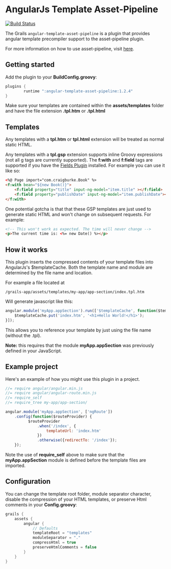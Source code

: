 AngularJs Template Asset-Pipeline
================================
[![Build Status](https://drone.io/github.com/craigburke/angular-template-asset-pipeline/status.png)](https://drone.io/github.com/craigburke/angular-template-asset-pipeline/latest)

The Grails `angular-template-asset-pipeline` is a plugin that provides angular template precompiler support to the asset-pipeline plugin.

For more information on how to use asset-pipeline, visit [here](http://www.github.com/bertramdev/asset-pipeline).

## Getting started
Add the plugin to your **BuildConfig.groovy**:
```groovy
plugins {
		runtime ":angular-template-asset-pipeline:1.2.4"
}
```
Make sure your templates are contained within the **assets/templates** folder and have the file extension **.tpl.htm** or **.tpl.html**

## Templates

Any templates with a **tpl.htm** or **tpl.html** extension will be treated as normal static HTML.

Any templates with a **tpl.gsp** extension supports inline Groovy expressions (not all g tags are currently supported). The **f:with** and **f:field** tags are supported if you have the [Fields Plugin](http://grails.org/plugin/fields) installed. For example you can use it like so:
```html
<%@ Page import="com.craigburke.Book" %>
<f:with bean="${new Book()}">
	<f:field property="title" input-ng-model="item.title" ></f:field>
	<f:field property="publishDate" input-ng-model="item.publishDate"></f:field>
</f:with>
```
One potential gotcha is that that these GSP templates are just used to generate static HTML and won't change on subsequent requests. For example:
```html
<!-- This won't work as expected. The time will never change -->
<p>The current time is: <%= new Date() %></p>
```

## How it works

This plugin inserts the compressed contents of your template files into AngularJs's $templateCache.
Both the template name and module are determined by the file name and location.

For example a file located at

```
/grails-app/assets/templates/my-app/app-section/index.tpl.htm
```

Will generate javascript like this:
```javascript
angular.module('myApp.appSection').run(['$templateCache', function($templateCache) {
	$templateCache.put('index.htm', '<h1>Hello World!</h1>');
}]);
```
This allows you to reference your template by just using the file name (without the .tpl).

**Note:** this requires that the module **myApp.appSection** was previously defined in your JavaScript.

## Example project
Here's an example of how you might use this plugin in a project.
```javascript
//= require angular/angular.min.js
//= require angular/angular-route.min.js
//= require_self
//= require_tree my-app/app-section/

angular.module('myApp.appSection', ['ngRoute'])
	.config(function($routeProvider) {
	      $routeProvider
	          .when('/index', {
	              templateUrl: 'index.htm'
	          })
	          .otherwise({redirectTo: '/index'});
	});
```
Note the use of **require_self** above to make sure that the **myApp.appSection** module is defined before the template files are imported.

## Configuration
You can change the template root folder, module separator character, disable the compression of your HTML templates, or preserve Html comments in your **Config.groovy**:
```groovy
grails {
	assets {
		angular {
			// Defaults
			templateRoot = "templates"
			moduleSeparator = "."
			compressHtml = true
			preserveHtmlComments = false
		}
	}
}
```
